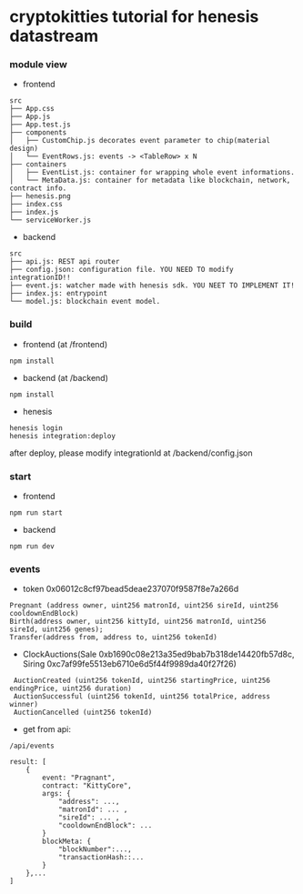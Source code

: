 # cryptokitties tutorial for henesis datastream

### module view
- frontend
```
src
├── App.css
├── App.js
├── App.test.js
├── components
│   ├── CustomChip.js decorates event parameter to chip(material design)
│   └── EventRows.js: events -> <TableRow> x N 
├── containers
│   ├── EventList.js: container for wrapping whole event informations.
│   └── MetaData.js: container for metadata like blockchain, network, contract info.
├── henesis.png
├── index.css
├── index.js
└── serviceWorker.js
```
- backend
```
src
├── api.js: REST api router
├── config.json: configuration file. YOU NEED TO modify integrationID!!
├── event.js: watcher made with henesis sdk. YOU NEET TO IMPLEMENT IT!
├── index.js: entrypoint
└── model.js: blockchain event model. 
```

### build

- frontend (at /frontend)
```
npm install
```
- backend (at /backend)
```
npm install
```

- henesis
```
henesis login
henesis integration:deploy
```
after deploy, please modify integrationId at /backend/config.json


### start

- frontend
```
npm run start
```

- backend
```
npm run dev
```

### events

- token 0x06012c8cf97bead5deae237070f9587f8e7a266d
```
Pregnant (address owner, uint256 matronId, uint256 sireId, uint256 cooldownEndBlock)
Birth(address owner, uint256 kittyId, uint256 matronId, uint256 sireId, uint256 genes);
Transfer(address from, address to, uint256 tokenId)
```

- ClockAuctions(Sale 0xb1690c08e213a35ed9bab7b318de14420fb57d8c, Siring 0xc7af99fe5513eb6710e6d5f44f9989da40f27f26)
```
 AuctionCreated (uint256 tokenId, uint256 startingPrice, uint256 endingPrice, uint256 duration)
 AuctionSuccessful (uint256 tokenId, uint256 totalPrice, address winner)
 AuctionCancelled (uint256 tokenId)
```
- get from api:
```
/api/events

result: [
    {
        event: "Pragnant",
        contract: "KittyCore",
        args: {
            "address": ...,
            "matronId": ... ,
            "sireId": ... ,
            "cooldownEndBlock": ...
        }
        blockMeta: {
            "blockNumber":...,
            "transactionHash::...
        }
    },...
]
```
